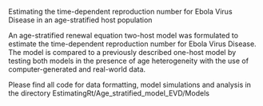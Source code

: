Estimating the time-dependent reproduction number for Ebola Virus Disease in an age-stratified host population 

An age-stratified renewal equation two-host model was formulated to estimate the time-dependent reproduction number for Ebola Virus Disease. The model is compared to a previously described one-host model
by testing both models in the presence of age heterogeneity with the use of computer-generated and real-world data.

Please find all code for data formatting, model simulations and analysis in the directory EstimatingRt/Age_stratified_model_EVD/Models
